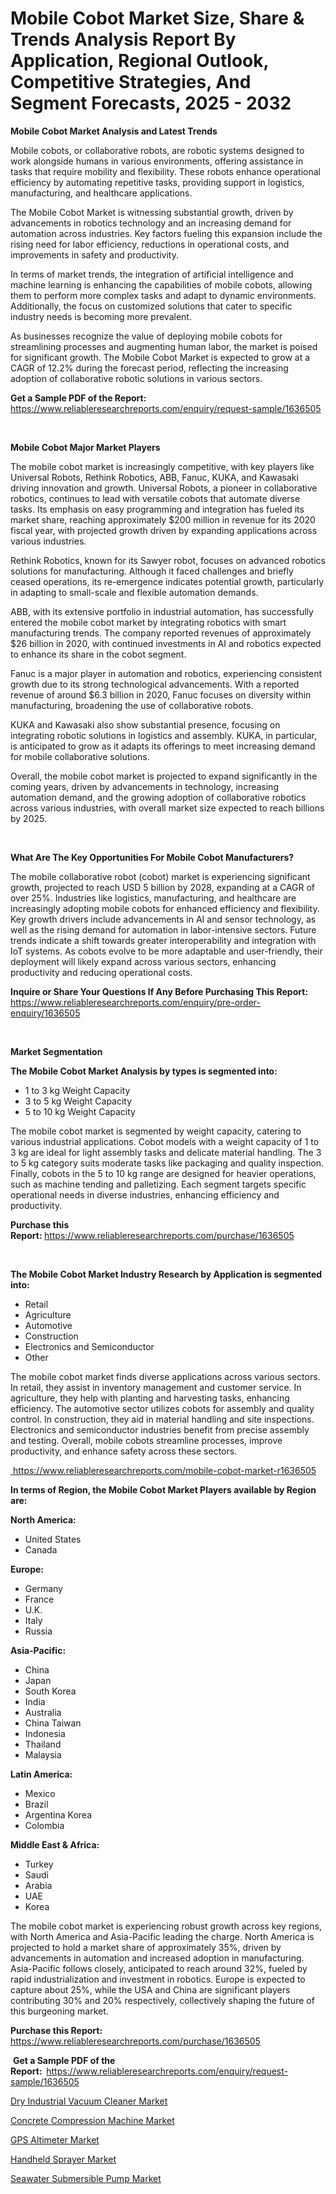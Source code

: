 <p><h1>Mobile Cobot Market Size, Share & Trends Analysis Report By Application, Regional Outlook, Competitive Strategies, And Segment Forecasts, 2025 - 2032</h1></p><p><strong>Mobile Cobot Market Analysis and Latest Trends</strong></p>
<p><p>Mobile cobots, or collaborative robots, are robotic systems designed to work alongside humans in various environments, offering assistance in tasks that require mobility and flexibility. These robots enhance operational efficiency by automating repetitive tasks, providing support in logistics, manufacturing, and healthcare applications. </p><p>The Mobile Cobot Market is witnessing substantial growth, driven by advancements in robotics technology and an increasing demand for automation across industries. Key factors fueling this expansion include the rising need for labor efficiency, reductions in operational costs, and improvements in safety and productivity. </p><p>In terms of market trends, the integration of artificial intelligence and machine learning is enhancing the capabilities of mobile cobots, allowing them to perform more complex tasks and adapt to dynamic environments. Additionally, the focus on customized solutions that cater to specific industry needs is becoming more prevalent. </p><p>As businesses recognize the value of deploying mobile cobots for streamlining processes and augmenting human labor, the market is poised for significant growth. The Mobile Cobot Market is expected to grow at a CAGR of 12.2% during the forecast period, reflecting the increasing adoption of collaborative robotic solutions in various sectors.</p></p>
<p><strong>Get a Sample PDF of the Report:&nbsp;</strong> <a href="https://www.reliableresearchreports.com/enquiry/request-sample/1636505?utm_campaign=37&utm_medium=2&utm_source=Github&utm_content=ia&utm_term=16022025&utm_id=mobile-cobot">https://www.reliableresearchreports.com/enquiry/request-sample/1636505</a></p>
<p>&nbsp;</p>
<p><strong>Mobile Cobot Major Market Players</strong></p>
<p><p>The mobile cobot market is increasingly competitive, with key players like Universal Robots, Rethink Robotics, ABB, Fanuc, KUKA, and Kawasaki driving innovation and growth. Universal Robots, a pioneer in collaborative robotics, continues to lead with versatile cobots that automate diverse tasks. Its emphasis on easy programming and integration has fueled its market share, reaching approximately $200 million in revenue for its 2020 fiscal year, with projected growth driven by expanding applications across various industries.</p><p>Rethink Robotics, known for its Sawyer robot, focuses on advanced robotics solutions for manufacturing. Although it faced challenges and briefly ceased operations, its re-emergence indicates potential growth, particularly in adapting to small-scale and flexible automation demands.</p><p>ABB, with its extensive portfolio in industrial automation, has successfully entered the mobile cobot market by integrating robotics with smart manufacturing trends. The company reported revenues of approximately $26 billion in 2020, with continued investments in AI and robotics expected to enhance its share in the cobot segment.</p><p>Fanuc is a major player in automation and robotics, experiencing consistent growth due to its strong technological advancements. With a reported revenue of around $6.3 billion in 2020, Fanuc focuses on diversity within manufacturing, broadening the use of collaborative robots.</p><p>KUKA and Kawasaki also show substantial presence, focusing on integrating robotic solutions in logistics and assembly. KUKA, in particular, is anticipated to grow as it adapts its offerings to meet increasing demand for mobile collaborative solutions.</p><p>Overall, the mobile cobot market is projected to expand significantly in the coming years, driven by advancements in technology, increasing automation demand, and the growing adoption of collaborative robotics across various industries, with overall market size expected to reach billions by 2025.</p></p>
<p>&nbsp;</p>
<p><strong>What Are The Key Opportunities For Mobile Cobot Manufacturers?</strong></p>
<p><p>The mobile collaborative robot (cobot) market is experiencing significant growth, projected to reach USD 5 billion by 2028, expanding at a CAGR of over 25%. Industries like logistics, manufacturing, and healthcare are increasingly adopting mobile cobots for enhanced efficiency and flexibility. Key growth drivers include advancements in AI and sensor technology, as well as the rising demand for automation in labor-intensive sectors. Future trends indicate a shift towards greater interoperability and integration with IoT systems. As cobots evolve to be more adaptable and user-friendly, their deployment will likely expand across various sectors, enhancing productivity and reducing operational costs.</p></p>
<p><strong>Inquire or Share Your Questions If Any Before Purchasing This Report:</strong> <a href="https://www.reliableresearchreports.com/enquiry/pre-order-enquiry/1636505?utm_campaign=37&utm_medium=2&utm_source=Github&utm_content=ia&utm_term=16022025&utm_id=mobile-cobot">https://www.reliableresearchreports.com/enquiry/pre-order-enquiry/1636505</a></p>
<p>&nbsp;</p>
<p><strong>Market Segmentation</strong></p>
<p><strong>The Mobile Cobot Market Analysis by types is segmented into:</strong></p>
<p><ul><li>1 to 3 kg Weight Capacity</li><li>3 to 5 kg Weight Capacity</li><li>5 to 10 kg Weight Capacity</li></ul></p>
<p><p>The mobile cobot market is segmented by weight capacity, catering to various industrial applications. Cobot models with a weight capacity of 1 to 3 kg are ideal for light assembly tasks and delicate material handling. The 3 to 5 kg category suits moderate tasks like packaging and quality inspection. Finally, cobots in the 5 to 10 kg range are designed for heavier operations, such as machine tending and palletizing. Each segment targets specific operational needs in diverse industries, enhancing efficiency and productivity.</p></p>
<p><strong>Purchase this Report:&nbsp;</strong><a href="https://www.reliableresearchreports.com/purchase/1636505?utm_campaign=37&utm_medium=2&utm_source=Github&utm_content=ia&utm_term=16022025&utm_id=mobile-cobot">https://www.reliableresearchreports.com/purchase/1636505</a></p>
<p>&nbsp;</p>
<p><strong>The Mobile Cobot Market Industry Research by Application is segmented into:</strong></p>
<p><ul><li>Retail</li><li>Agriculture</li><li>Automotive</li><li>Construction</li><li>Electronics and Semiconductor</li><li>Other</li></ul></p>
<p><p>The mobile cobot market finds diverse applications across various sectors. In retail, they assist in inventory management and customer service. In agriculture, they help with planting and harvesting tasks, enhancing efficiency. The automotive sector utilizes cobots for assembly and quality control. In construction, they aid in material handling and site inspections. Electronics and semiconductor industries benefit from precise assembly and testing. Overall, mobile cobots streamline processes, improve productivity, and enhance safety across these sectors.</p></p>
<p><a href="https://www.reliableresearchreports.com/mobile-cobot-market-r1636505?utm_campaign=37&utm_medium=2&utm_source=Github&utm_content=ia&utm_term=16022025&utm_id=mobile-cobot">&nbsp;https://www.reliableresearchreports.com/mobile-cobot-market-r1636505</a></p>
<p><strong>In terms of Region, the Mobile Cobot Market Players available by Region are:</strong></p>
<p>
    <p> <strong> North America: </strong>
        <ul>
            <li>United States</li>
            <li>Canada</li>
        </ul>
        </p> 
    <p> <strong> Europe: </strong>
        <ul>
            <li>Germany</li>
            <li>France</li>
            <li>U.K.</li>
            <li>Italy</li>
            <li>Russia</li>
        </ul>
        </p> 
    <p> <strong> Asia-Pacific: </strong>
        <ul>
            <li>China</li>
            <li>Japan</li>
            <li>South Korea</li>
            <li>India</li>
            <li>Australia</li>
            <li>China Taiwan</li>
            <li>Indonesia</li>
            <li>Thailand</li>
            <li>Malaysia</li>
        </ul>
        </p> 
    <p> <strong> Latin America: </strong>
        <ul>
            <li>Mexico</li>
            <li>Brazil</li>
            <li>Argentina Korea</li>
            <li>Colombia</li>
        </ul>
        </p> 
    <p> <strong> Middle East & Africa: </strong>
        <ul>
            <li>Turkey</li>
            <li>Saudi</li>
            <li>Arabia</li>
            <li>UAE</li>
            <li>Korea</li>
        </ul>
    </p>
    </p>
<p><p>The mobile cobot market is experiencing robust growth across key regions, with North America and Asia-Pacific leading the charge. North America is projected to hold a market share of approximately 35%, driven by advancements in automation and increased adoption in manufacturing. Asia-Pacific follows closely, anticipated to reach around 32%, fueled by rapid industrialization and investment in robotics. Europe is expected to capture about 25%, while the USA and China are significant players contributing 30% and 20% respectively, collectively shaping the future of this burgeoning market.</p></p>
<p><strong>Purchase this Report: </strong><a href="https://www.reliableresearchreports.com/purchase/1636505?utm_campaign=37&utm_medium=2&utm_source=Github&utm_content=ia&utm_term=16022025&utm_id=mobile-cobot">https://www.reliableresearchreports.com/purchase/1636505</a></p>
<p>&nbsp;<strong>Get a Sample PDF of the Report:&nbsp;&nbsp;</strong><a href="https://www.reliableresearchreports.com/enquiry/request-sample/1636505?utm_campaign=37&utm_medium=2&utm_source=Github&utm_content=ia&utm_term=16022025&utm_id=mobile-cobot">https://www.reliableresearchreports.com/enquiry/request-sample/1636505</a></p>
<p><strong></strong></p>
<p><p><a href="https://github.com/ngozudapshi/Market-Research-Report-List-1/blob/main/dry-industrial-vacuum-cleaner-market.md?utm_campaign=37&utm_medium=2&utm_source=Github&utm_content=ia&utm_term=16022025&utm_id=mobile-cobot">Dry Industrial Vacuum Cleaner Market</a></p><p><a href="https://github.com/vitrilaoire/Market-Research-Report-List-1/blob/main/concrete-compression-machine-market.md?utm_campaign=37&utm_medium=2&utm_source=Github&utm_content=ia&utm_term=16022025&utm_id=mobile-cobot">Concrete Compression Machine Market</a></p><p><a href="https://github.com/scaseiargas/Market-Research-Report-List-1/blob/main/gps-altimeter-market.md?utm_campaign=37&utm_medium=2&utm_source=Github&utm_content=ia&utm_term=16022025&utm_id=mobile-cobot">GPS Altimeter Market</a></p><p><a href="https://github.com/namaqbagels64/Market-Research-Report-List-1/blob/main/handheld-sprayer-market.md?utm_campaign=37&utm_medium=2&utm_source=Github&utm_content=ia&utm_term=16022025&utm_id=mobile-cobot">Handheld Sprayer Market</a></p><p><a href="https://github.com/ramraomeyie/Market-Research-Report-List-1/blob/main/seawater-submersible-pump-market.md?utm_campaign=37&utm_medium=2&utm_source=Github&utm_content=ia&utm_term=16022025&utm_id=mobile-cobot">Seawater Submersible Pump Market</a></p></p>